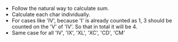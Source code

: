 * Follow the natural way to calculate sum.
* Calculate each char individually. 
* For cases like 'IV', because 'I' is already counted as 1, 3 should be counted on the 'V' of 'IV'. So that in total it will be 4.
* Same case for all 'IV', 'IX', 'XL', 'XC', 'CD', 'CM'